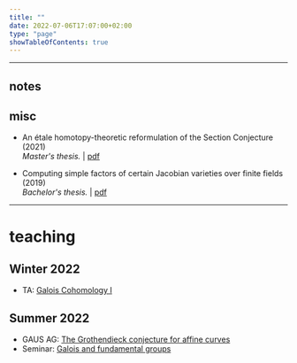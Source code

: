 ```yaml
---
title: ""
date: 2022-07-06T17:07:00+02:00
type: "page"
showTableOfContents: true
---
```


<hr style="width:100%">

## notes

## misc
* An étale homotopy-theoretic reformulation of the Section Conjecture (2021) 
<br> <em>Master's thesis.</em> |  [pdf](https://github.com/tholzschuh/uni-files/raw/master/articles/reformulation.pdf)


* Computing simple factors of certain Jacobian varieties over finite fields (2019) 
<br> <em>Bachelor's thesis.</em> | [pdf](https://github.com/tholzschuh/uni-files/raw/master/articles/computing-simple-factors-of-certain-jacobian-varieties.pdf)

<hr style="width:100%">

# teaching

## Winter 2022
* TA:      [Galois Cohomology I](/test/math/teaching/w22_galois-cohomology-1)

## Summer 2022
* GAUS AG: [The Grothendieck conjecture for affine curves](/test/math/teaching/s22_grothendieck-conjecture-affine-curves)
* Seminar: [Galois and fundamental groups](/test/math/teaching/s22_galois-and-fundamental-groups)

